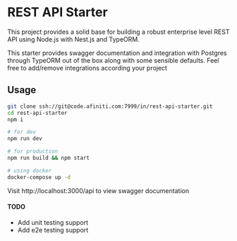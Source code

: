 # REST API Starter

This project provides a solid base for building a robust enterprise level REST API using Node.js with Nest.js and TypeORM.

This starter provides swagger documentation and integration with Postgres through TypeORM out of the box along with some sensible defaults. Feel free to add/remove integrations according your project

## Usage

```sh
git clone ssh://git@code.afiniti.com:7999/in/rest-api-starter.git
cd rest-api-starter
npm i

# for dev
npm run dev

# for production
npm run build && npm start

# using docker
docker-compose up -d
```

Visit http://localhost:3000/api to view swagger documentation

#### TODO
- Add unit testing support
- Add e2e testing support
